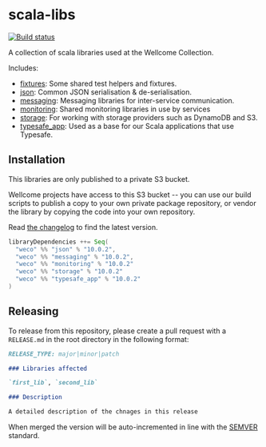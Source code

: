 # scala-libs

[![Build status](https://badge.buildkite.com/4a84a28feca6865e192e0adaba1c2e33f1e773e58957459c47.svg?branch=main)](https://buildkite.com/wellcomecollection/scala-libraries)



A collection of scala libraries used at the Wellcome Collection.

Includes:
- [fixtures](fixtures/README.md): Some shared test helpers and fixtures.
- [json](json/README.md):
Common JSON serialisation & de-serialisation.
- [messaging](messaging/README.md): Messaging libraries for inter-service communication.
- [monitoring](monitoring/README.md): Shared monitoring libraries in use by services
- [storage](monitoring/README.md): For working with storage providers such as DynamoDB and S3.
- [typesafe_app](typesafe_app/README.md): Used as a base for our Scala applications that use Typesafe.

## Installation

This libraries are only published to a private S3 bucket.

Wellcome projects have access to this S3 bucket -- you can use our build
scripts to publish a copy to your own private package repository, or vendor
the library by copying the code into your own repository.

Read [the changelog](CHANGELOG.md) to find the latest version.

```scala
libraryDependencies ++= Seq(
  "weco" %% "json" % "10.0.2",
  "weco" %% "messaging" % "10.0.2",
  "weco" %% "monitoring" % "10.0.2"
  "weco" %% "storage" % "10.0.2"
  "weco" %% "typesafe_app" % "10.0.2"
)
```

## Releasing

To release from this repository, please create a pull request with a `RELEASE.md` in the root directory in the following format:

```md
RELEASE_TYPE: major|minor|patch

### Libraries affected

`first_lib`, `second_lib`

### Description

A detailed description of the chnages in this release
```

When merged the version will be auto-incremented in line with the [SEMVER](https://semver.org/) standard.

